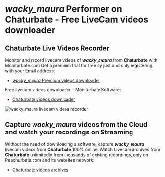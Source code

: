 # _wacky_maura_ Performer on Chaturbate - Free LiveCam videos downloader

## Chaturbate Live Videos Recorder

Monitor and record livecam videos of **_wacky_maura_** from **Chaturbate** with Moniturbate.com
Get a premium trial for free by just and only registering with your Email address:
* [_wacky_maura_ Premium videos downloader](https://moniturbate.com/request-demo-licence-key.html)

Free livecam videos downloader - Moniturbate Software:
* [Chaturbate videos downloader](https://moniturbate.com/moniturbate-download-software.html)

![_wacky_maura_ livecam videos recorder](https://peachurnet.com/templates/moniturbate-software.png)


## Capture _wacky_maura_ videos from the Cloud and watch your recordings on Streaming

Without the need of downloading a software, capture **_wacky_maura_** livecam videos from **Chaturbate** 100% online.
Watch Livecam archives from **Chaturbate** unlimitedly from thousands of existing recordings, only on Peachurbate.com and its websites network:
* [Chaturbate videos archives](https://peachurnet.com/)
